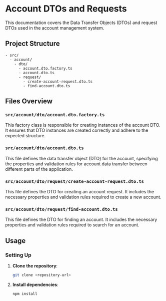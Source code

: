 # Account DTOs and Requests

This documentation covers the Data Transfer Objects (DTOs) and request DTOs used in the account management system.

## Project Structure

```text
- src/
  - account/
    - dto/
      - account.dto.factory.ts
      - account.dto.ts
      - request/
        - create-account-request.dto.ts
        - find-account.dto.ts
```

## Files Overview

### `src/account/dto/account.dto.factory.ts`

This factory class is responsible for creating instances of the account DTO. It ensures that DTO instances are created correctly and adhere to the expected structure.

### `src/account/dto/account.dto.ts`

This file defines the data transfer object (DTO) for the account, specifying the properties and validation rules for account data transfer between different parts of the application.

### `src/account/dto/request/create-account-request.dto.ts`

This file defines the DTO for creating an account request. It includes the necessary properties and validation rules required to create a new account.

### `src/account/dto/request/find-account.dto.ts`

This file defines the DTO for finding an account. It includes the necessary properties and validation rules required to search for an account.

## Usage

### Setting Up

1. **Clone the repository**: 
   ```bash
   git clone <repository-url>
   ```

2. **Install dependencies**:
   ```bash
   npm install
   ```